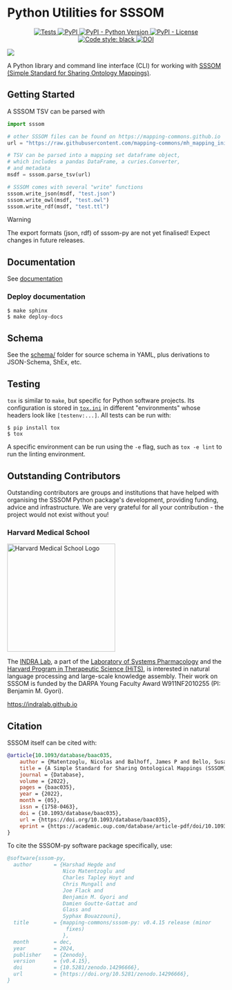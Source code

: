 # Python Utilities for SSSOM

<p align="center">
    <a href="https://github.com/mapping-commons/sssom-py/actions/workflows/qc.yml">
        <img alt="Tests" src="https://github.com/mapping-commons/sssom-py/actions/workflows/qc.yml/badge.svg" />
    </a>
    <a href="https://pypi.org/project/sssom">
        <img alt="PyPI" src="https://img.shields.io/pypi/v/sssom" />
    </a>
    <a href="https://pypi.org/project/sssom">
        <img alt="PyPI - Python Version" src="https://img.shields.io/pypi/pyversions/sssom" />
    </a>
    <a href="https://github.com/mapping-commons/sssom-py/blob/main/LICENSE">
        <img alt="PyPI - License" src="https://img.shields.io/pypi/l/sssom" />
    </a>
    <a href="https://github.com/psf/black">
        <img src="https://img.shields.io/badge/code%20style-black-000000.svg" alt="Code style: black">
    </a>
    <a href="https://doi.org/10.5281/zenodo.14296666"><img src="https://zenodo.org/badge/DOI/10.5281/zenodo.14296666.svg" alt="DOI"></a>
</p>

<img src="https://github.com/tis-lab/closed-illustrations/raw/master/logos/sssom-logos/sssom_logo_black_banner.png" />

A Python library and command line interface (CLI) for working with
[SSSOM (Simple Standard for Sharing Ontology Mappings)](https://github.com/mapping-commons/sssom).

## Getting Started

A SSSOM TSV can be parsed with

```python
import sssom

# other SSSOM files can be found on https://mapping-commons.github.io
url = "https://raw.githubusercontent.com/mapping-commons/mh_mapping_initiative/master/mappings/mp_hp_eye_impc.sssom.tsv"

# TSV can be parsed into a mapping set dataframe object,
# which includes a pandas DataFrame, a curies.Converter,
# and metadata
msdf = sssom.parse_tsv(url)

# SSSOM comes with several "write" functions
sssom.write_json(msdf, "test.json")
sssom.write_owl(msdf, "test.owl")
sssom.write_rdf(msdf, "test.ttl")
```

> [!WARNING]  
> The export formats (json, rdf) of sssom-py are not yet finalised! Expect changes in future releases.

## Documentation

See [documentation](https://mapping-commons.github.io/sssom-py/index.html#)

### Deploy documentation

```console
$ make sphinx
$ make deploy-docs
```

## Schema

See the [schema/](schema) folder for source schema in YAML, plus
derivations to JSON-Schema, ShEx, etc. 

## Testing

`tox` is similar to `make`, but specific for Python software projects. Its
configuration is stored in [`tox.ini`](tox.ini) in different "environments"
whose headers look like `[testenv:...]`. All tests can be run with:

```console
$ pip install tox
$ tox
```

A specific environment can be run using the `-e` flag, such as `tox -e lint` to run
the linting environment.

## Outstanding Contributors

Outstanding contributors are groups and institutions that have helped with organising the SSSOM
Python package's development, providing funding, advice and infrastructure. We are very grateful
for all your contribution - the project would not exist without you!

### Harvard Medical School

<img width="250" src="https://hms.harvard.edu/themes/harvardmedical/logo.svg" alt="Harvard Medical School Logo" />

The [INDRA Lab](https://indralab.github.io), a part of the
[Laboratory of Systems Pharmacology](https://hits.harvard.edu/the-program/laboratory-of-systems-pharmacology/about/)
and the [Harvard Program in Therapeutic Science (HiTS)](https://hits.harvard.edu), is interested in
natural language processing and large-scale knowledge assembly. Their work on SSSOM is funded by the
DARPA Young Faculty Award W911NF2010255 (PI: Benjamin M. Gyori).

https://indralab.github.io

## Citation

SSSOM itself can be cited with:

```bibtex
@article{10.1093/database/baac035,
    author = {Matentzoglu, Nicolas and Balhoff, James P and Bello, Susan M and Bizon, Chris and Brush, Matthew and Callahan, Tiffany J and Chute, Christopher G and Duncan, William D and Evelo, Chris T and Gabriel, Davera and Graybeal, John and Gray, Alasdair and Gyori, Benjamin M and Haendel, Melissa and Harmse, Henriette and Harris, Nomi L and Harrow, Ian and Hegde, Harshad B and Hoyt, Amelia L and Hoyt, Charles T and Jiao, Dazhi and Jiménez-Ruiz, Ernesto and Jupp, Simon and Kim, Hyeongsik and Koehler, Sebastian and Liener, Thomas and Long, Qinqin and Malone, James and McLaughlin, James A and McMurry, Julie A and Moxon, Sierra and Munoz-Torres, Monica C and Osumi-Sutherland, David and Overton, James A and Peters, Bjoern and Putman, Tim and Queralt-Rosinach, Núria and Shefchek, Kent and Solbrig, Harold and Thessen, Anne and Tudorache, Tania and Vasilevsky, Nicole and Wagner, Alex H and Mungall, Christopher J},
    title = {A Simple Standard for Sharing Ontological Mappings (SSSOM)},
    journal = {Database},
    volume = {2022},
    pages = {baac035},
    year = {2022},
    month = {05},
    issn = {1758-0463},
    doi = {10.1093/database/baac035},
    url = {https://doi.org/10.1093/database/baac035},
    eprint = {https://academic.oup.com/database/article-pdf/doi/10.1093/database/baac035/43832024/baac035.pdf},
}
```

To cite the SSSOM-py software package specifically, use:

```bibtex
@software{sssom-py,
  author       = {Harshad Hegde and
                  Nico Matentzoglu and
                  Charles Tapley Hoyt and
                  Chris Mungall and
                  Joe Flack and
                  Benjamin M. Gyori and
                  Damien Goutte-Gattat and
                  Glass and
                  Syphax Bouazzouni},
  title        = {mapping-commons/sssom-py: v0.4.15 release (minor
                   fixes)
                  },
  month        = dec,
  year         = 2024,
  publisher    = {Zenodo},
  version      = {v0.4.15},
  doi          = {10.5281/zenodo.14296666},
  url          = {https://doi.org/10.5281/zenodo.14296666},
}
```
 
